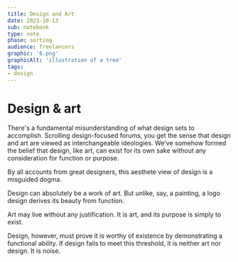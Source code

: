 ```yaml
---
title: Design and Art
date: 2023-10-13
sub: notebook
type: note
phase: sorting
audience: freelancers
graphic: '6.png'
graphicAlt: 'illustration of a tree'
tags:
- design
---
```

# Design & art

There's a fundamental misunderstanding of what design sets to accomplish. Scrolling design-focused forums, you get the sense that design and art are viewed as interchangeable ideologies. We've somehow formed the belief that design, like art, can exist for its own sake without any consideration for function or purpose. 

By all accounts from great designers, this aesthete view of design is a misguided dogma. 

Design can absolutely be a work of art. But unlike, say, a painting, a logo design derives its beauty from function. 

Art may live without any justification. It is art, and its purpose is simply to exist. 

Design, however, must prove it is worthy of existence by demonstrating a functional ability. If design fails to meet this threshold, it is neither art nor design. It is noise. 